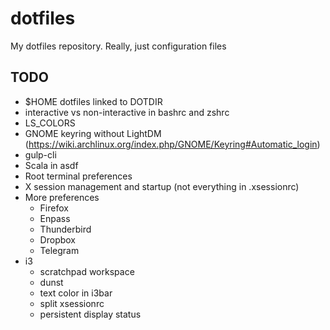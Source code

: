 # dotfiles
My dotfiles repository. Really, just configuration files

## TODO
- $HOME dotfiles linked to DOTDIR
- interactive vs non-interactive in bashrc and zshrc
- LS_COLORS
- GNOME keyring without LightDM
  (https://wiki.archlinux.org/index.php/GNOME/Keyring#Automatic_login)
- gulp-cli
- Scala in asdf
- Root terminal preferences
- X session management and startup (not everything in .xsessionrc)
- More preferences
  + Firefox
  + Enpass
  + Thunderbird
  + Dropbox
  + Telegram
- i3
   + scratchpad workspace
   + dunst
   + text color in i3bar
   + split xsessionrc
   + persistent display status
